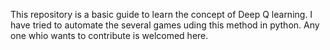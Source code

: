 This repository is a basic guide to learn the concept of Deep Q learning. I have tried to automate the several games uding this method in python. Any one whio wants to contribute is welcomed here. 
